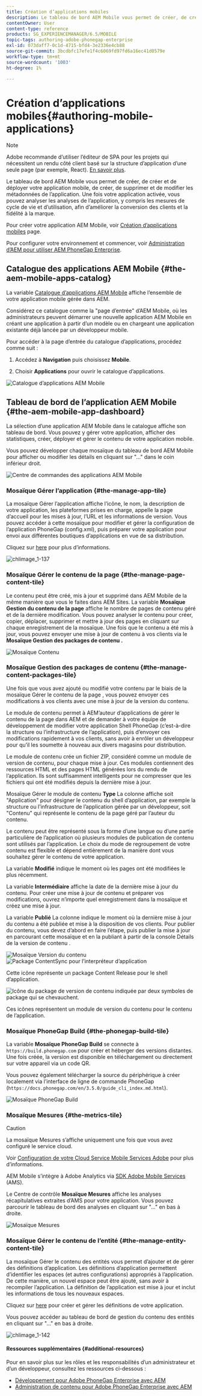 ```yaml
---
title: Création d’applications mobiles
description: Le tableau de bord AEM Mobile vous permet de créer, de créer et de déployer votre application mobile, de créer, de supprimer et de modifier les métadonnées de l’application. Consultez cette page pour en savoir plus.
contentOwner: User
content-type: reference
products: SG_EXPERIENCEMANAGER/6.5/MOBILE
topic-tags: authoring-adobe-phonegap-enterprise
exl-id: 073daff7-0c1d-4715-bfd4-3e2336e4cb88
source-git-commit: 3bcdbfc17efe1f4c6069fd97fd6a16ec41d0579e
workflow-type: tm+mt
source-wordcount: '1003'
ht-degree: 1%

---
```


# Création d’applications mobiles{#authoring-mobile-applications}

>[!NOTE]
>
>Adobe recommande d’utiliser l’éditeur de SPA pour les projets qui nécessitent un rendu côté client basé sur la structure d’application d’une seule page (par exemple, React). [En savoir plus](/help/sites-developing/spa-overview.md).

Le tableau de bord AEM Mobile vous permet de créer, de créer et de déployer votre application mobile, de créer, de supprimer et de modifier les métadonnées de l’application. Une fois votre application activée, vous pouvez analyser les analyses de l’application, y compris les mesures de cycle de vie et d’utilisation, afin d’améliorer la conversion des clients et la fidélité à la marque.

Pour créer votre application AEM Mobile, voir [Création d’applications mobiles](/help/mobile/building-app-mobile-phonegap.md) page.

Pour configurer votre environnement et commencer, voir [Administration d’AEM pour utiliser AEM PhoneGap Enterprise](/help/mobile/administer-phonegap.md).

## Catalogue des applications AEM Mobile {#the-aem-mobile-apps-catalog}

La variable [Catalogue d’applications AEM Mobile](http://localhost:4502/aem/apps.html/content/phonegap) affiche l’ensemble de votre application mobile gérée dans AEM.

Considérez ce catalogue comme la &quot;page d’entrée&quot; d’AEM Mobile, où les administrateurs peuvent démarrer une nouvelle application AEM Mobile en créant une application à partir d’un modèle ou en chargeant une application existante déjà lancée par un développeur mobile.

Pour accéder à la page d’entrée du catalogue d’applications, procédez comme suit :

1. Accédez à **Navigation** puis choisissez **Mobile**.

1. Choisir **Applications** pour ouvrir le catalogue d’applications.

![Catalogue d’applications AEM Mobile](assets/chlimage_1-135.png)

## Tableau de bord de l’application AEM Mobile {#the-aem-mobile-app-dashboard}

La sélection d’une application AEM Mobile dans le catalogue affiche son tableau de bord. Vous pouvez y gérer votre application, afficher des statistiques, créer, déployer et gérer le contenu de votre application mobile.

Vous pouvez développer chaque mosaïque du tableau de bord AEM Mobile pour afficher ou modifier les détails en cliquant sur &quot;...&quot; dans le coin inférieur droit.

![Centre de commandes des applications AEM Mobile](assets/chlimage_1-136.png)

### Mosaïque Gérer l’application {#the-manage-app-tile}

La mosaïque Gérer l’application affiche l’icône, le nom, la description de votre application, les plateformes prises en charge, appelle la page d’accueil pour les mises à jour, l’URL et les informations de version. Vous pouvez accéder à cette mosaïque pour modifier et gérer la configuration de l’application PhoneGap (config.xml), puis préparer votre application pour envoi aux différentes boutiques d’applications en vue de sa distribution.

Cliquez sur [here](/help/mobile/phonegap-app-details-tile.md) pour plus d’informations.

![chlimage_1-137](assets/chlimage_1-137.png)

### Mosaïque Gérer le contenu de la page {#the-manage-page-content-tile}

Le contenu peut être créé, mis à jour et supprimé dans AEM Mobile de la même manière que vous le faites dans AEM Sites. La variable **Mosaïque Gestion du contenu de la page** affiche le nombre de pages de contenu géré et de la dernière modification. Vous pouvez analyser le contenu pour créer, copier, déplacer, supprimer et mettre à jour des pages en cliquant sur chaque enregistrement de la mosaïque. Une fois que le contenu a été mis à jour, vous pouvez envoyer une mise à jour de contenu à vos clients via le **Mosaïque Gestion des packages de contenu .**

![Mosaïque Contenu](assets/chlimage_1-138.png)

### Mosaïque Gestion des packages de contenu {#the-manage-content-packages-tile}

Une fois que vous avez ajouté ou modifié votre contenu par le biais de la mosaïque Gérer le contenu de la page , vous pouvez envoyer ces modifications à vos clients avec une mise à jour de la version du contenu.

Le module de contenu permet à AEM’auteur d’applications de gérer le contenu de la page dans AEM et de demander à votre équipe de développement de modifier votre application Shell PhoneGap (c’est-à-dire la structure ou l’infrastructure de l’application), puis d’envoyer ces modifications rapidement à vos clients, sans avoir à enrôler un développeur pour qu’il les soumette à nouveau aux divers magasins pour distribution.

Le module de contenu crée un fichier ZIP, considéré comme un module de version de contenu, pour chaque mise à jour. Ces modules contiennent des ressources HTML et des pages HTML générées lors du rendu de l’application. Ils sont suffisamment intelligents pour ne compresser que les fichiers qui ont été modifiés depuis la dernière mise à jour.

Mosaïque Gérer le module de contenu **Type** La colonne affiche soit &quot;Application&quot; pour désigner le contenu du shell d’application, par exemple la structure ou l’infrastructure de l’application gérée par un développeur, soit &quot;Contenu&quot; qui représente le contenu de la page géré par l’auteur du contenu.

Le contenu peut être représenté sous la forme d’une langue ou d’une partie particulière de l’application où plusieurs modules de publication de contenu sont utilisés par l’application. Le choix du mode de regroupement de votre contenu est flexible et dépend entièrement de la manière dont vous souhaitez gérer le contenu de votre application.

La variable **Modifié** indique le moment où les pages ont été modifiées le plus récemment.

La variable **Intermédiaire** affiche la date de la dernière mise à jour du contenu. Pour créer une mise à jour de contenu et préparer vos modifications, ouvrez n’importe quel enregistrement dans la mosaïque et créez une mise à jour.

La variable **Publié** La colonne indique le moment où la dernière mise à jour du contenu a été publiée et mise à la disposition de vos clients. Pour publier du contenu, vous devez d’abord en faire l’étape, puis publier la mise à jour en parcourant cette mosaïque et en la publiant à partir de la console Détails de la version de contenu .

![Mosaïque Version du contenu](assets/chlimage_1-139.png) ![Package ContentSync pour l’interpréteur d’application](do-not-localize/chlimage_1-5.png)

Cette icône représente un package Content Release pour le shell d’application.

![Icône du package de version de contenu indiquée par deux symboles de package qui se chevauchent.](do-not-localize/chlimage_1-6.png)

Ces icônes représentent un module de version du contenu pour le contenu de l’application.

### Mosaïque PhoneGap Build {#the-phonegap-build-tile}

La variable **Mosaïque PhoneGap Build** se connecte à `https://build.phonegap.com` pour créer et héberger des versions distantes. Une fois créée, la version est disponible en téléchargement ou directement sur votre appareil via un code QR.

Vous pouvez également télécharger la source du périphérique à créer localement via l’interface de ligne de commande PhoneGap (`https://docs.phonegap.com/en/3.5.0/guide_cli_index.md.html`).

![Mosaïque PhoneGap Build](assets/chlimage_1-140.png)

### Mosaïque Mesures {#the-metrics-tile}

>[!CAUTION]
>
>La mosaïque Mesures s’affiche uniquement une fois que vous avez configuré le service cloud.
>
>Voir [Configuration de votre Cloud Service Mobile Services Adobe](/help/mobile/configure-adobe-mobile-cloud-service.md) pour plus d’informations.

AEM Mobile s’intègre à Adobe Analytics via [SDK Adobe Mobile Services](https://experienceleague.adobe.com/docs/mobile.html) (AMS).

Le Centre de contrôle **Mosaïque Mesures** affiche les analyses récapitulatives extraites d’AMS pour votre application. Vous pouvez parcourir le tableau de bord des analyses en cliquant sur &quot;...&quot; en bas à droite.

![Mosaïque Mesures](assets/chlimage_1-141.png)

### Mosaïque Gérer le contenu de l’entité {#the-manage-entity-content-tile}

La mosaïque Gérer le contenu des entités vous permet d’ajouter et de gérer des définitions d’application. Les définitions d’application permettent d’identifier les espaces (et autres configurations) appropriés à l’application. De cette manière, un nouvel espace peut être ajouté, sans avoir à recompiler l’application. La définition de l’application est mise à jour et inclut les informations de tous les nouveaux espaces.

Cliquez sur [here](/help/mobile/phonegap-app-definitions.md) pour créer et gérer les définitions de votre application.

Vous pouvez accéder au tableau de bord de gestion du contenu des entités en cliquant sur &quot;...&quot; en bas à droite.

![chlimage_1-142](assets/chlimage_1-142.png)

#### Ressources supplémentaires {#additional-resources}

Pour en savoir plus sur les rôles et les responsabilités d’un administrateur et d’un développeur, consultez les ressources ci-dessous :

* [Développement pour Adobe PhoneGap Enterprise avec AEM](/help/mobile/developing-in-phonegap.md)
* [Administration de contenu pour Adobe PhoneGap Enterprise avec AEM](/help/mobile/administer-phonegap.md)
